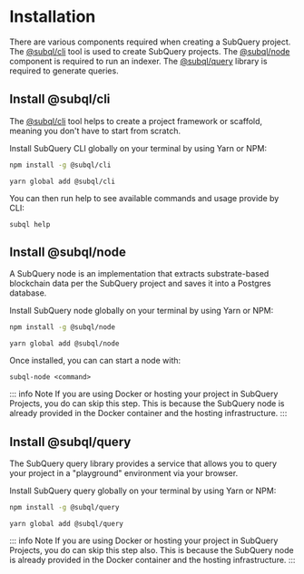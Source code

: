 # Installation

There are various components required when creating a SubQuery project. The [@subql/cli](https://github.com/subquery/subql/tree/docs-new-section/packages/cli) tool is used to create SubQuery projects. The [@subql/node](https://github.com/subquery/subql/tree/docs-new-section/packages/node) component is required to run an indexer. The [@subql/query](https://github.com/subquery/subql/tree/docs-new-section/packages/query) library is required to generate queries.

## Install @subql/cli

The [@subql/cli](https://github.com/subquery/subql/tree/main/packages/cli) tool helps to create a project framework or scaffold, meaning you don't have to start from scratch.

Install SubQuery CLI globally on your terminal by using Yarn or NPM:

<CodeGroup>
  <CodeGroupItem title="NPM">

```bash
npm install -g @subql/cli
```

  </CodeGroupItem>

  <CodeGroupItem title="YARN" active>

```shell
yarn global add @subql/cli
```

  </CodeGroupItem>
</CodeGroup>

You can then run help to see available commands and usage provide by CLI:

```shell
subql help
```

## Install @subql/node

A SubQuery node is an implementation that extracts substrate-based blockchain data per the SubQuery project and saves it into a Postgres database.

Install SubQuery node globally on your terminal by using Yarn or NPM:

<CodeGroup>
  <CodeGroupItem title="NPM">

```bash
npm install -g @subql/node
```

  </CodeGroupItem>

  <CodeGroupItem title="YARN" active>

```shell
yarn global add @subql/node
```

  </CodeGroupItem>
</CodeGroup>

Once installed, you can can start a node with:

```shell
subql-node <command>
```

::: info Note
If you are using Docker or hosting your project in SubQuery Projects, you do can skip this step. This is because the SubQuery node is already provided in the Docker container and the hosting infrastructure.
:::

## Install @subql/query

The SubQuery query library provides a service that allows you to query your project in a "playground" environment via your browser.

Install SubQuery query globally on your terminal by using Yarn or NPM:

<CodeGroup>
  <CodeGroupItem title="NPM">

```bash
npm install -g @subql/query
```

  </CodeGroupItem>

  <CodeGroupItem title="YARN" active>

```shell
yarn global add @subql/query
```

  </CodeGroupItem>
</CodeGroup>

::: info Note
If you are using Docker or hosting your project in SubQuery Projects, you do can skip this step also. This is because the SubQuery node is already provided in the Docker container and the hosting infrastructure.
:::
